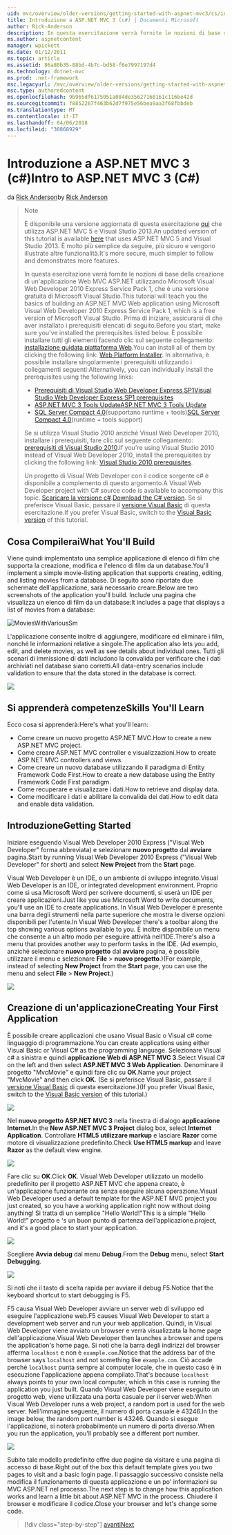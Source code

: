 ```yaml
---
uid: mvc/overview/older-versions/getting-started-with-aspnet-mvc3/cs/intro-to-aspnet-mvc-3
title: Introduzione a ASP.NET MVC 3 (c#) | Documenti Microsoft
author: Rick-Anderson
description: In questa esercitazione verrà fornite le nozioni di base della creazione di un'applicazione Web MVC ASP.NET utilizzando Microsoft Visual Web Developer 2010 Express Service Pack 1, ovvero...
ms.author: aspnetcontent
manager: wpickett
ms.date: 01/12/2011
ms.topic: article
ms.assetid: 86a80b35-88bd-4b7c-bd58-f6e7997197d4
ms.technology: dotnet-mvc
ms.prod: .net-framework
msc.legacyurl: /mvc/overview/older-versions/getting-started-with-aspnet-mvc3/cs/intro-to-aspnet-mvc-3
msc.type: authoredcontent
ms.openlocfilehash: 9b965df6175051a084de35627160161c116be42d
ms.sourcegitcommit: f8852267f463b62d7f975e56bea9aa3f68fbbdeb
ms.translationtype: MT
ms.contentlocale: it-IT
ms.lasthandoff: 04/06/2018
ms.locfileid: "30868929"
---
```

<a name="intro-to-aspnet-mvc-3-c"></a><span data-ttu-id="17738-103">Introduzione a ASP.NET MVC 3 (c#)</span><span class="sxs-lookup"><span data-stu-id="17738-103">Intro to ASP.NET MVC 3 (C#)</span></span>
====================
<span data-ttu-id="17738-104">da [Rick Anderson](https://github.com/Rick-Anderson)</span><span class="sxs-lookup"><span data-stu-id="17738-104">by [Rick Anderson](https://github.com/Rick-Anderson)</span></span>

> > [!NOTE]
> > <span data-ttu-id="17738-105">È disponibile una versione aggiornata di questa esercitazione [qui](../../../getting-started/introduction/getting-started.md) che utilizza ASP.NET MVC 5 e Visual Studio 2013.</span><span class="sxs-lookup"><span data-stu-id="17738-105">An updated version of this tutorial is available [here](../../../getting-started/introduction/getting-started.md) that uses ASP.NET MVC 5 and Visual Studio 2013.</span></span> <span data-ttu-id="17738-106">È molto più semplice da seguire, più sicuro e vengono illustrate altre funzionalità.</span><span class="sxs-lookup"><span data-stu-id="17738-106">It's more secure, much simpler to follow and demonstrates more features.</span></span>
> 
> 
> <span data-ttu-id="17738-107">In questa esercitazione verrà fornite le nozioni di base della creazione di un'applicazione Web MVC ASP.NET utilizzando Microsoft Visual Web Developer 2010 Express Service Pack 1, che è una versione gratuita di Microsoft Visual Studio.</span><span class="sxs-lookup"><span data-stu-id="17738-107">This tutorial will teach you the basics of building an ASP.NET MVC Web application using Microsoft Visual Web Developer 2010 Express Service Pack 1, which is a free version of Microsoft Visual Studio.</span></span> <span data-ttu-id="17738-108">Prima di iniziare, assicurarsi di che aver installato i prerequisiti elencati di seguito.</span><span class="sxs-lookup"><span data-stu-id="17738-108">Before you start, make sure you've installed the prerequisites listed below.</span></span> <span data-ttu-id="17738-109">È possibile installare tutti gli elementi facendo clic sul seguente collegamento: [installazione guidata piattaforma Web](https://www.microsoft.com/web/gallery/install.aspx?appid=VWD2010SP1Pack).</span><span class="sxs-lookup"><span data-stu-id="17738-109">You can install all of them by clicking the following link: [Web Platform Installer](https://www.microsoft.com/web/gallery/install.aspx?appid=VWD2010SP1Pack).</span></span> <span data-ttu-id="17738-110">In alternativa, è possibile installare singolarmente i prerequisiti utilizzando i collegamenti seguenti:</span><span class="sxs-lookup"><span data-stu-id="17738-110">Alternatively, you can individually install the prerequisites using the following links:</span></span>
> 
> - [<span data-ttu-id="17738-111">Prerequisiti di Visual Studio Web Developer Express SP1</span><span class="sxs-lookup"><span data-stu-id="17738-111">Visual Studio Web Developer Express SP1 prerequisites</span></span>](https://www.microsoft.com/web/gallery/install.aspx?appid=VWD2010SP1Pack)
> - [<span data-ttu-id="17738-112">ASP.NET MVC 3 Tools Update</span><span class="sxs-lookup"><span data-stu-id="17738-112">ASP.NET MVC 3 Tools Update</span></span>](https://www.microsoft.com/web/gallery/install.aspx?appsxml=&amp;appid=MVC3)
> - <span data-ttu-id="17738-113">[SQL Server Compact 4.0](https://www.microsoft.com/web/gallery/install.aspx?appid=SQLCE;SQLCEVSTools_4_0)(supportano runtime + tools)</span><span class="sxs-lookup"><span data-stu-id="17738-113">[SQL Server Compact 4.0](https://www.microsoft.com/web/gallery/install.aspx?appid=SQLCE;SQLCEVSTools_4_0)(runtime + tools support)</span></span>
> 
> <span data-ttu-id="17738-114">Se si utilizza Visual Studio 2010 anziché Visual Web Developer 2010, installare i prerequisiti, fare clic sul seguente collegamento: [prerequisiti di Visual Studio 2010](https://www.microsoft.com/web/gallery/install.aspx?appsxml=&amp;appid=VS2010SP1Pack).</span><span class="sxs-lookup"><span data-stu-id="17738-114">If you're using Visual Studio 2010 instead of Visual Web Developer 2010, install the prerequisites by clicking the following link: [Visual Studio 2010 prerequisites](https://www.microsoft.com/web/gallery/install.aspx?appsxml=&amp;appid=VS2010SP1Pack).</span></span>
> 
> <span data-ttu-id="17738-115">Un progetto di Visual Web Developer con il codice sorgente c# è disponibile a complemento di questo argomento.</span><span class="sxs-lookup"><span data-stu-id="17738-115">A Visual Web Developer project with C# source code is available to accompany this topic.</span></span> <span data-ttu-id="17738-116">[Scaricare la versione c#](https://code.msdn.microsoft.com/Introduction-to-MVC-3-10d1b098).</span><span class="sxs-lookup"><span data-stu-id="17738-116">[Download the C# version](https://code.msdn.microsoft.com/Introduction-to-MVC-3-10d1b098).</span></span> <span data-ttu-id="17738-117">Se si preferisce Visual Basic, passare il [versione Visual Basic](../vb/intro-to-aspnet-mvc-3.md) di questa esercitazione.</span><span class="sxs-lookup"><span data-stu-id="17738-117">If you prefer Visual Basic, switch to the [Visual Basic version](../vb/intro-to-aspnet-mvc-3.md) of this tutorial.</span></span>


## <a name="what-youll-build"></a><span data-ttu-id="17738-118">Cosa Compilerai</span><span class="sxs-lookup"><span data-stu-id="17738-118">What You'll Build</span></span>

<span data-ttu-id="17738-119">Viene quindi implementato una semplice applicazione di elenco di film che supporta la creazione, modifica e l'elenco di film da un database.</span><span class="sxs-lookup"><span data-stu-id="17738-119">You'll implement a simple movie-listing application that supports creating, editing, and listing movies from a database.</span></span> <span data-ttu-id="17738-120">Di seguito sono riportate due schermate dell'applicazione, sarà necessario creare.</span><span class="sxs-lookup"><span data-stu-id="17738-120">Below are two screenshots of the application you'll build.</span></span> <span data-ttu-id="17738-121">Include una pagina che visualizza un elenco di film da un database:</span><span class="sxs-lookup"><span data-stu-id="17738-121">It includes a page that displays a list of movies from a database:</span></span>

![MoviesWithVariousSm](intro-to-aspnet-mvc-3/_static/image1.png)

<span data-ttu-id="17738-123">L'applicazione consente inoltre di aggiungere, modificare ed eliminare i film, nonché le informazioni relative a singole.</span><span class="sxs-lookup"><span data-stu-id="17738-123">The application also lets you add, edit, and delete movies, as well as see details about individual ones.</span></span> <span data-ttu-id="17738-124">Tutti gli scenari di immissione di dati includono la convalida per verificare che i dati archiviati nel database siano corretti.</span><span class="sxs-lookup"><span data-stu-id="17738-124">All data-entry scenarios include validation to ensure that the data stored in the database is correct.</span></span>

![](intro-to-aspnet-mvc-3/_static/image2.png)

## <a name="skills-youll-learn"></a><span data-ttu-id="17738-125">Si apprenderà competenze</span><span class="sxs-lookup"><span data-stu-id="17738-125">Skills You'll Learn</span></span>

<span data-ttu-id="17738-126">Ecco cosa si apprenderà:</span><span class="sxs-lookup"><span data-stu-id="17738-126">Here's what you'll learn:</span></span>

- <span data-ttu-id="17738-127">Come creare un nuovo progetto ASP.NET MVC.</span><span class="sxs-lookup"><span data-stu-id="17738-127">How to create a new ASP.NET MVC project.</span></span>
- <span data-ttu-id="17738-128">Come creare ASP.NET MVC controller e visualizzazioni.</span><span class="sxs-lookup"><span data-stu-id="17738-128">How to create ASP.NET MVC controllers and views.</span></span>
- <span data-ttu-id="17738-129">Come creare un nuovo database utilizzando il paradigma di Entity Framework Code First.</span><span class="sxs-lookup"><span data-stu-id="17738-129">How to create a new database using the Entity Framework Code First paradigm.</span></span>
- <span data-ttu-id="17738-130">Come recuperare e visualizzare i dati.</span><span class="sxs-lookup"><span data-stu-id="17738-130">How to retrieve and display data.</span></span>
- <span data-ttu-id="17738-131">Come modificare i dati e abilitare la convalida dei dati.</span><span class="sxs-lookup"><span data-stu-id="17738-131">How to edit data and enable data validation.</span></span>

## <a name="getting-started"></a><span data-ttu-id="17738-132">Introduzione</span><span class="sxs-lookup"><span data-stu-id="17738-132">Getting Started</span></span>

<span data-ttu-id="17738-133">Iniziare eseguendo Visual Web Developer 2010 Express ("Visual Web Developer" forma abbreviata) e selezionare **nuovo progetto** dal **avviare** pagina.</span><span class="sxs-lookup"><span data-stu-id="17738-133">Start by running Visual Web Developer 2010 Express ("Visual Web Developer" for short) and select **New Project** from the **Start** page.</span></span>

<span data-ttu-id="17738-134">Visual Web Developer è un IDE, o un ambiente di sviluppo integrato.</span><span class="sxs-lookup"><span data-stu-id="17738-134">Visual Web Developer is an IDE, or integrated development environment.</span></span> <span data-ttu-id="17738-135">Proprio come si usa Microsoft Word per scrivere documenti, si userà un IDE per creare applicazioni.</span><span class="sxs-lookup"><span data-stu-id="17738-135">Just like you use Microsoft Word to write documents, you'll use an IDE to create applications.</span></span> <span data-ttu-id="17738-136">In Visual Web Developer è presente una barra degli strumenti nella parte superiore che mostra le diverse opzioni disponibili per l'utente.</span><span class="sxs-lookup"><span data-stu-id="17738-136">In Visual Web Developer there's a toolbar along the top showing various options available to you.</span></span> <span data-ttu-id="17738-137">È inoltre disponibile un menu che consente a un altro modo per eseguire attività nell'IDE.</span><span class="sxs-lookup"><span data-stu-id="17738-137">There's also a menu that provides another way to perform tasks in the IDE.</span></span> <span data-ttu-id="17738-138">(Ad esempio, anziché selezionare **nuovo progetto** dal **avviare** pagina, è possibile utilizzare il menu e selezionare **File** &gt; **nuovo progetto**.)</span><span class="sxs-lookup"><span data-stu-id="17738-138">(For example, instead of selecting **New Project** from the **Start** page, you can use the menu and select **File** &gt; **New Project**.)</span></span>

[![](intro-to-aspnet-mvc-3/_static/image4.png)](intro-to-aspnet-mvc-3/_static/image3.png)

## <a name="creating-your-first-application"></a><span data-ttu-id="17738-139">Creazione di un'applicazione</span><span class="sxs-lookup"><span data-stu-id="17738-139">Creating Your First Application</span></span>

<span data-ttu-id="17738-140">È possibile creare applicazioni che usano Visual Basic o Visual c# come linguaggio di programmazione.</span><span class="sxs-lookup"><span data-stu-id="17738-140">You can create applications using either Visual Basic or Visual C# as the programming language.</span></span> <span data-ttu-id="17738-141">Selezionare Visual c# a sinistra e quindi **applicazione Web di ASP.NET MVC 3**.</span><span class="sxs-lookup"><span data-stu-id="17738-141">Select Visual C# on the left and then select **ASP.NET MVC 3 Web Application**.</span></span> <span data-ttu-id="17738-142">Denominare il progetto "MvcMovie" e quindi fare clic su **OK**.</span><span class="sxs-lookup"><span data-stu-id="17738-142">Name your project "MvcMovie" and then click **OK**.</span></span> <span data-ttu-id="17738-143">(Se si preferisce Visual Basic, passare il [versione Visual Basic](../vb/intro-to-aspnet-mvc-3.md) di questa esercitazione.)</span><span class="sxs-lookup"><span data-stu-id="17738-143">(If you prefer Visual Basic, switch to the [Visual Basic version](../vb/intro-to-aspnet-mvc-3.md) of this tutorial.)</span></span>

![](intro-to-aspnet-mvc-3/_static/image5.png)

<span data-ttu-id="17738-144">Nel **nuovo progetto ASP.NET MVC 3** nella finestra di dialogo **applicazione Internet**.</span><span class="sxs-lookup"><span data-stu-id="17738-144">In the **New ASP.NET MVC 3 Project** dialog box, select **Internet Application**.</span></span> <span data-ttu-id="17738-145">Controllare **HTML5 utilizzare markup** e lasciare **Razor** come motore di visualizzazione predefinito.</span><span class="sxs-lookup"><span data-stu-id="17738-145">Check **Use HTML5 markup** and leave **Razor** as the default view engine.</span></span>

![](intro-to-aspnet-mvc-3/_static/image6.png)

<span data-ttu-id="17738-146">Fare clic su **OK**.</span><span class="sxs-lookup"><span data-stu-id="17738-146">Click **OK**.</span></span> <span data-ttu-id="17738-147">Visual Web Developer utilizzato un modello predefinito per il progetto ASP.NET MVC che appena creato, è un'applicazione funzionante ora senza eseguire alcuna operazione.</span><span class="sxs-lookup"><span data-stu-id="17738-147">Visual Web Developer used a default template for the ASP.NET MVC project you just created, so you have a working application right now without doing anything!</span></span> <span data-ttu-id="17738-148">Si tratta di un semplice "Hello World!"</span><span class="sxs-lookup"><span data-stu-id="17738-148">This is a simple "Hello World!"</span></span> <span data-ttu-id="17738-149">progetto e 's un buon punto di partenza dell'applicazione.</span><span class="sxs-lookup"><span data-stu-id="17738-149">project, and it's a good place to start your application.</span></span>

[![](intro-to-aspnet-mvc-3/_static/image8.png)](intro-to-aspnet-mvc-3/_static/image7.png)

<span data-ttu-id="17738-150">Scegliere **Avvia debug** dal menu **Debug**.</span><span class="sxs-lookup"><span data-stu-id="17738-150">From the **Debug** menu, select **Start Debugging**.</span></span>

![](intro-to-aspnet-mvc-3/_static/image9.png)

<span data-ttu-id="17738-151">Si noti che il tasto di scelta rapida per avviare il debug F5.</span><span class="sxs-lookup"><span data-stu-id="17738-151">Notice that the keyboard shortcut to start debugging is F5.</span></span>

<span data-ttu-id="17738-152">F5 causa Visual Web Developer avviare un server web di sviluppo ed eseguire l'applicazione web.</span><span class="sxs-lookup"><span data-stu-id="17738-152">F5 causes Visual Web Developer to start a development web server and run your web application.</span></span> <span data-ttu-id="17738-153">Quindi, in Visual Web Developer viene avviato un browser e verrà visualizzata la home page dell'applicazione.</span><span class="sxs-lookup"><span data-stu-id="17738-153">Visual Web Developer then launches a browser and opens the application's home page.</span></span> <span data-ttu-id="17738-154">Si noti che la barra degli indirizzi del browser afferma `localhost` e non è `example.com`.</span><span class="sxs-lookup"><span data-stu-id="17738-154">Notice that the address bar of the browser says `localhost` and not something like `example.com`.</span></span> <span data-ttu-id="17738-155">Ciò accade perché `localhost` punta sempre al computer locale, che in questo caso è in esecuzione l'applicazione appena compilato.</span><span class="sxs-lookup"><span data-stu-id="17738-155">That's because `localhost` always points to your own local computer, which in this case is running the application you just built.</span></span> <span data-ttu-id="17738-156">Quando Visual Web Developer viene eseguito un progetto web, viene utilizzata una porta casuale per il server web.</span><span class="sxs-lookup"><span data-stu-id="17738-156">When Visual Web Developer runs a web project, a random port is used for the web server.</span></span> <span data-ttu-id="17738-157">Nell'immagine seguente, il numero di porta casuale è 43246.</span><span class="sxs-lookup"><span data-stu-id="17738-157">In the image below, the random port number is 43246.</span></span> <span data-ttu-id="17738-158">Quando si esegue l'applicazione, si noterà probabilmente un numero di porta diverso.</span><span class="sxs-lookup"><span data-stu-id="17738-158">When you run the application, you'll probably see a different port number.</span></span>

![](intro-to-aspnet-mvc-3/_static/image10.png)

<span data-ttu-id="17738-159">Subito tale modello predefinito offre due pagine da visitare e una pagina di accesso di base.</span><span class="sxs-lookup"><span data-stu-id="17738-159">Right out of the box this default template gives you two pages to visit and a basic login page.</span></span> <span data-ttu-id="17738-160">Il passaggio successivo consiste nella modifica il funzionamento di questa applicazione e un po' informazioni su MVC ASP.NET nel processo.</span><span class="sxs-lookup"><span data-stu-id="17738-160">The next step is to change how this application works and learn a little bit about ASP.NET MVC in the process.</span></span> <span data-ttu-id="17738-161">Chiudere il browser e modificare il codice.</span><span class="sxs-lookup"><span data-stu-id="17738-161">Close your browser and let's change some code.</span></span>

> [!div class="step-by-step"]
> [<span data-ttu-id="17738-162">avanti</span><span class="sxs-lookup"><span data-stu-id="17738-162">Next</span></span>](adding-a-controller.md)
